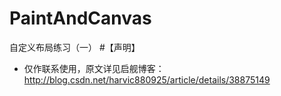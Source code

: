 # PaintAndCanvas
自定义布局练习（一）
#【声明】
- 仅作联系使用，原文详见启舰博客：http://blog.csdn.net/harvic880925/article/details/38875149
